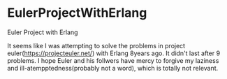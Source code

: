 # EulerProjectWithErlang
Euler Project with Erlang

It seems like I was attempting to solve the problems in project euler(https://projecteuler.net/) with Erlang 8years ago.
It didn't last after 9 problems. I hope Euler and his follwers have mercy to forgive my laziness and ill-atempptedness(probably not a word), which is totally not relevant.
